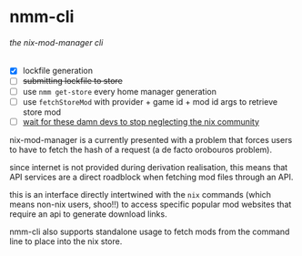 # nmm-cli

###### the nix-mod-manager cli

- [x] lockfile generation
- [ ] ~~submitting lockfile to store~~
- [ ] use `nmm get-store` every home manager generation
- [ ] use `fetchStoreMod` with provider + game id + mod id args to retrieve store mod
- [ ] [wait for these damn devs to stop neglecting the nix community](https://github.com/sfackler/rust-openssl/pull/2122)

nix-mod-manager is a currently presented with a problem that
forces users to have to fetch the hash of a request (a de facto orobouros problem).

since internet is not provided during derivation realisation,
this means that API services are a direct roadblock when
fetching mod files through an API.

this is an interface directly intertwined with the `nix` commands
(which means non-nix users, shoo!!) to access specific popular mod
websites that require an api to generate download links.

nmm-cli also supports standalone usage to fetch mods from the command
line to place into the nix store.
